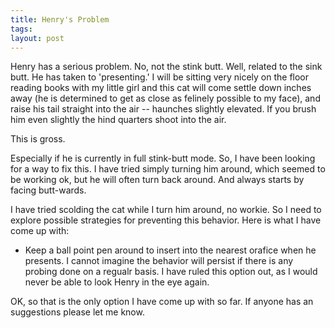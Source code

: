```yaml
---
title: Henry's Problem
tags:
layout: post
---
```


Henry has a serious problem. No, not the stink butt. Well, related to the sink butt. He has taken to 'presenting.' I will be sitting very nicely on the floor reading books with my little girl and this cat will come settle down inches away (he is determined to get as close as felinely possible to my face), and raise his tail straight into the air -- haunches slightly elevated. If you brush him even slightly the hind quarters shoot into the air.

This is gross.

Especially if he is currently in full stink-butt mode. So, I have been looking for a way to fix this.  I have tried simply turning him around, which seemed to be working ok, but he will often turn back around. And always starts by facing butt-wards.

I have tried scolding the cat while I turn him around, no workie.  So I need to explore possible strategies for preventing this behavior. Here is what I have come up with:



 *  Keep a ball point pen around to insert into the nearest orafice when he presents. I cannot imagine the behavior will persist if there is any probing done on a regualr basis. I have ruled this option out, as I would never be able to look Henry in the eye again.

OK, so that is the only option I have come up with so far.  If anyone has an suggestions please let me know.
